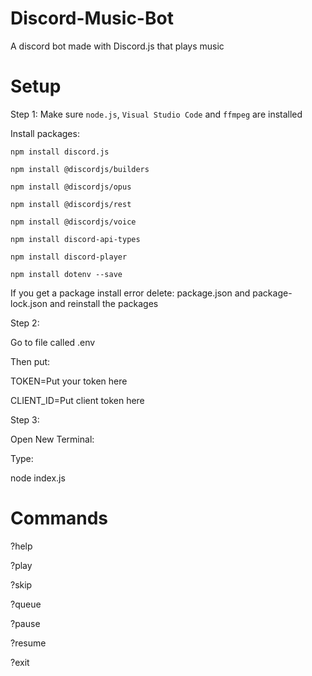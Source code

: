 # Discord-Music-Bot
A discord bot made with Discord.js that plays music

# Setup

Step 1: 
Make sure `node.js`, `Visual Studio Code` and `ffmpeg` are installed

Install packages:
```
npm install discord.js
```
```
npm install @discordjs/builders
```
```
npm install @discordjs/opus
```
```
npm install @discordjs/rest
```
```
npm install @discordjs/voice
```
```
npm install discord-api-types
```
```
npm install discord-player
```
```
npm install dotenv --save
```

If you get a package install error delete: package.json and package-lock.json and reinstall the packages

Step 2:

Go to file called .env

Then put:

TOKEN=Put your token here

CLIENT_ID=Put client token here

Step 3:

Open New Terminal:

Type:

node index.js

# Commands

?help

?play

?skip

?queue

?pause

?resume

?exit
